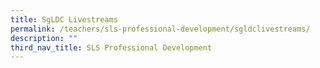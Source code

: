```yaml
---
title: SgLDC Livestreams
permalink: /teachers/sls-professional-development/sgldclivestreams/
description: ""
third_nav_title: SLS Professional Development
---
```

